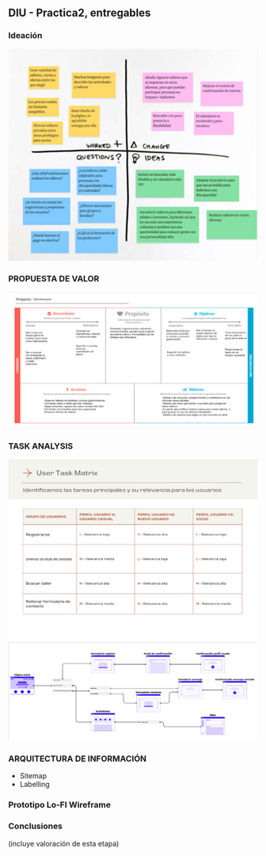 ## DIU - Practica2, entregables

### Ideación 
![](malla.png)

### PROPUESTA DE VALOR
![](PropuestaValor.png)


### TASK ANALYSIS

![](taskmatrix.png)
![](userFlow.png)


### ARQUITECTURA DE INFORMACIÓN

* Sitemap 
* Labelling 


### Prototipo Lo-FI Wireframe 


### Conclusiones  
(incluye valoración de esta etapa)
